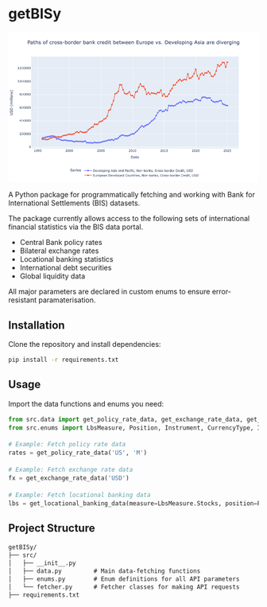 # getBISy

![Cross-border credit trends](plots/LBS.png)

A Python package for programmatically fetching and working with Bank for International Settlements (BIS) datasets.

The package currently allows access to the following sets of international financial statistics via the BIS data portal.

- Central Bank policy rates
- Bilateral exchange rates
- Locational banking statistics
- International debt securities 
- Global liquidity data

All major parameters are declared in custom enums to ensure error-resistant paramaterisation.

## Installation

Clone the repository and install dependencies:

```bash
pip install -r requirements.txt
```

## Usage

Import the data functions and enums you need:

```python
from src.data import get_policy_rate_data, get_exchange_rate_data, get_locational_banking_data
from src.enums import LbsMeasure, Position, Instrument, CurrencyType, Institution, Sector, Region, PositionType

# Example: Fetch policy rate data
rates = get_policy_rate_data('US', 'M')

# Example: Fetch exchange rate data
fx = get_exchange_rate_data('USD')

# Example: Fetch locational banking data
lbs = get_locational_banking_data(measure=LbsMeasure.Stocks, position=Position.Claims)
```

## Project Structure
```
getBISy/
├── src/
│   ├── __init__.py
│   ├── data.py         # Main data-fetching functions
│   ├── enums.py        # Enum definitions for all API parameters
│   └── fetcher.py      # Fetcher classes for making API requests
├── requirements.txt
```
